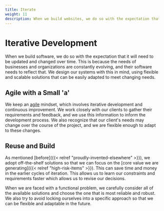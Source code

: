 ```yaml
---
title: Iterate
weight: 11
description: When we build websites, we do so with the expectation that they will need to be updated and changed over time. This is because the needs of businesses and organizations are constantly evolving, and their websites need to reflect that.
---
```


# Iterative Development

When we build software, we do so with the expectation that it will need to be updated and changed over time. This is because the needs of businesses and organizations are constantly evolving, and their software needs to reflect that. We design our systems with this in mind, using flexible and scalable solutions that can be easily adapted to meet changing needs.

## Agile with a Small 'a'

We keep an [agile](https://www.prosci.com/blog/stop-confusing-agile-with-agile) mindset, which involves iterative development and continuous improvement. We work closely with our clients to gather their requirements and feedback, and we use this information to inform the development process. We also recognize that our client's needs may change over the course of the project, and we are flexible enough to adapt to these changes.

## Reuse and Build

As mentioned [before]({{< relref "proudly-invented-elsewhere" >}}), we adopt off-the-shelf solutions so that we can focus on the [core value we are generating]({{< relref "high-risk-items" >}}). This can save time and money in the earlier cycles of iteration. This allows us to learn our constraints and requirements faster which allows us to revise our decisions.

When we are faced with a functional problem, we carefully consider all of the available solutions and choose the one that is most reliable and robust. We also try to avoid locking ourselves into a specific approach so that we can be flexible and adaptable in the future.
